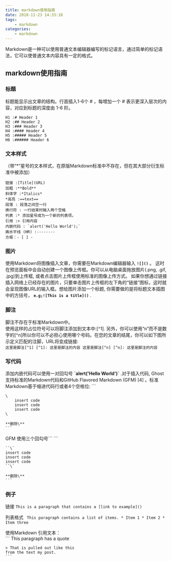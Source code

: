 ```yaml
---
title: markdown使用指南
date: 2018-11-23 14:33:18
tags: 
    - markdown
categories:
    - markdown
---
```


Markdown是一种可以使用普通文本编辑器编写的标记语言，通过简单的标记语法，它可以使普通文本内容具有一定的格式。

## markdown使用指南
### 标题
标题能显示出文章的结构。行首插入1-6个 # ，每增加一个 # 表示更深入层次的内容，对应到标题的深度由 1-6 阶。

    H1 :# Header 1
    H2 :## Header 2
    H3 :### Header 3
    H4 :#### Header 4
    H5 :##### Header 5
    H6 :###### Header 6
<!-- more -->
### 文本样式
（带“*”星号的文本样式，在原版Markdown标准中不存在，但在其大部分衍生标准中被添加）

    链接 :[Title](URL)
    加粗 :**Bold**
    斜体字 :*Italics*
    *高亮 :==text==
    段落 : 段落之间空一行
    换行符 : 一行结束时输入两个空格
    列表 :* 添加星号成为一个新的列表项。
    引用 :> 引用内容
    内嵌代码 : `alert('Hello World');`
    画水平线 (HR) :--------
    方框：- [ ] -

### 图片
使用Markdown将图像插入文章，你需要在Markdown编辑器输入 **` ![]() `** 。 这时在预览面板中会自动创建一个图像上传框。你可以从电脑桌面拖放图片(.png, .gif, .jpg)到上传框, 或者点击图片上传框使用标准的图像上传方式。 如果你想通过链接插入网络上已经存在的图片，只要单击图片上传框的左下角的“链接”图标，这时就会呈现图像URL的输入框。想给图片添加一个标题, 你需要做的是将标题文本插图中的方括号， **`e.g;![This is a title]()`** .

### 脚注
脚注不存在于标准Markdown中。  
使用这样的占位符号可以将脚注添加到文本中:[^1]. 另外，你可以使用“n”而不是数字的[^n]所以你可以不必担心使用哪个号码。在您的文章的结尾，你可以如下图所示定义匹配的注脚，URL将变成链接:  
    ```
    这里是脚注[^1]
    [^1]: 这里是脚注的内容
    这里是脚注[^n]
    [^n]: 这里是脚注的内容
    ```

### 写代码
添加内嵌代码可以使用一对回勾号 **\`alert('Hello World')\`** .对于插入代码, Ghost支持标准的Markdown代码和GitHub Flavored Markdown (GFM) [4]  。标准Markdown基于缩进代码行或者4个空格位:
    ```

    \
        insert code
        insert code
        insert code
    \

    **删除\**
    ```

GFM 使用三个回勾号\`\`\`
    ```

    ``\`
    insert code
    insert code
    insert code
    ``\`

    **删除\**
    ```

### 例子
链接 
    ```
    This is a paragraph that contains a [link to example]()
    ```

列表格式 
    ``` 
    This paragraph contains a list of items.
    * Item 1
    * Item 2
    * Item three
    ```

使用Markdown 引用文本：	
    ```
    This paragraph has a quote
    
    > That is pulled out like this
    from the text my post.
    ```
